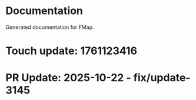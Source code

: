 # Documentation

Generated documentation for FMap.

# Touch update: 1761123416

# PR Update: 2025-10-22 - fix/update-3145

